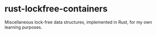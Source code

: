 rust-lockfree-containers
========================

Miscellaneous lock-free data structures, implemented in Rust, for my own learning purposes.